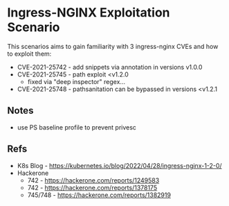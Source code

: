 # Ingress-NGINX Exploitation Scenario

This scenarios aims to gain familiarity with 3 ingress-nginx CVEs and how to exploit them:
* CVE-2021-25742 - add snippets via annotation in versions v1.0.0
* CVE-2021-25745 - path exploit <v1.2.0
    * fixed via "deep inspector" regex...
* CVE-2021-25748 - pathsanitation can be bypassed in versions <v1.2.1


## Notes
- use PS baseline profile to prevent privesc

## Refs
- K8s Blog - https://kubernetes.io/blog/2022/04/28/ingress-nginx-1-2-0/
- Hackerone
    - 742 - https://hackerone.com/reports/1249583
    - 742 - https://hackerone.com/reports/1378175
    - 745/748 - https://hackerone.com/reports/1382919
